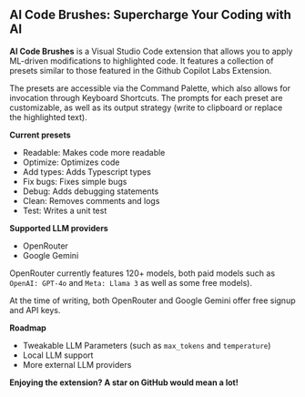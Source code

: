 ## AI Code Brushes: Supercharge Your Coding with AI

**AI Code Brushes** is a Visual Studio Code extension that allows you to apply ML-driven modifications to highlighted code. It features a collection of presets similar to those featured in the Github Copilot Labs Extension.

The presets are accessible via the Command Palette, which also allows for invocation through Keyboard Shortcuts. The prompts for each preset are customizable, as well as its output strategy (write to clipboard or replace the highlighted text).

**Current presets**

- Readable: Makes code more readable
- Optimize: Optimizes code
- Add types: Adds Typescript types
- Fix bugs: Fixes simple bugs
- Debug: Adds debugging statements
- Clean: Removes comments and logs
- Test: Writes a unit test 

**Supported LLM providers**

- OpenRouter 
- Google Gemini

OpenRouter currently features 120+ models, both paid models such as `OpenAI: GPT-4o` and `Meta: Llama 3` as well as some free models).

At the time of writing, both OpenRouter and Google Gemini offer free signup and API keys.

**Roadmap**

- Tweakable LLM Parameters (such as `max_tokens` and `temperature`)
- Local LLM support
- More external LLM providers

**Enjoying the extension? A star on GitHub would mean a lot!**
